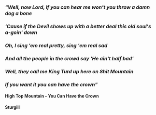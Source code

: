 ### _"Well, now Lord, if you can hear me won't you throw a damn dog a bone_
### _'Cause if the Devil shows up with a better deal this old soul's a-goin' down_
### _Oh, I sing 'em real pretty, sing 'em real sad_
### _And all the people in the crowd say 'He ain't half bad'_
### _Well, they call me King Turd up here on Shit Mountain_
### _If you want it you can have the crown"_

#### High Top Mountain - You Can Have the Crown
#### Sturgill
